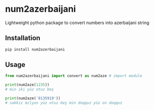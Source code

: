 # num2azerbaijani
Lightweight python package to convert numbers into azerbaijani string

## Installation
```bash
pip install num2azerbaijani
```

## Usage
```python
from num2azerbaijani import convert as num2aze # import module

print(num2aze(1235)) 
# min iki yüz otuz beş

print(num2aze('8135919')) 
# səkkiz milyon yüz otuz beş min doqquz yüz on doqquz
```